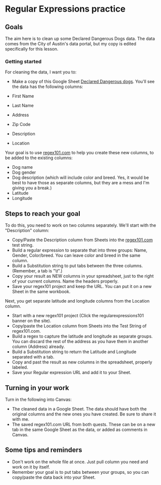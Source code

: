 # Regular Expressions practice

## Goals

The aim here is to clean up some Declared Dangerous Dogs data. The data comes from the City of Austin's data portal, but my copy is edited specifically for this lesson.

### Getting started

For cleaning the data, I want you to:

- Make a copy of this Google Sheet [Declared Dangerous dogs](https://docs.google.com/spreadsheets/d/1KKKAic3qtSUtiRHSFGOQN6G6q5D5MM0B4RCi3Wr8lAg/edit#gid=1210839306).
You'll see the data has the following columns:

- First Name
- Last Name
- Address
- Zip Code
- Description
- Location

Your goal is to use [regex101.com](https://regex101.com) to help you create these new columns, to be added to the existing columns:

- Dog name
- Dog gender
- Dog description (which will include color and breed. Yes, it would be best to have those as separate columns, but they are a mess and I'm giving you a break.)
- Latitude
- Longitude

## Steps to reach your goal

To do this, you need to work on two columns separately. We'll start with the "Description" column:

- Copy/Paste the Description column from Sheets into the [regex101.com](https://regex101.com) test string.
- Build a regular expression to separate that into three groups: Name, Gender, Color/breed. You can leave color and breed in the same column.
- Build a Substitution string to put tabs between the three columns. (Remember, a tab is "\t".)
- Copy your result as NEW columns in your spreadsheet, just to the right of your current columns. Name the headers properly.
- Save your regex101 project and keep the URL. You can put it on a new Sheet in the same workbook.

Next, you get separate latitude and longitude columns from the Location column.

- Start with a new regex101 project (Click the regularexpressions101 banner on the site).
- Copy/paste the Location column from Sheets into the Test String of regex101.com.
- Build a regex to capture the latitude and longitude as separate groups. You can discard the rest of the address as you have them in another column (Address) already.
- Build a Substitution string to return the Latitude and Longitude separated with a tab.
- Copy and past the result as new columns in the spreadsheet, properly labeled.
- Save your Regular expression URL and add it to your Sheet.

## Turning in your work

Turn in the following into Canvas:

- The cleaned data in a Google Sheet. The data should have both the original columns and the new ones you have created. Be sure to share it with me.
- The saved regex101.com URL from both quests. These can be on a new tab in the same Google Sheet as the data, or added as comments in Canvas.

## Some tips and reminders

- Don't work on the whole file at once. Just pull column you need and work on it by itself.
- Remember your goal is to put tabs between your groups, so you can copy/paste the data back into your Sheet.
